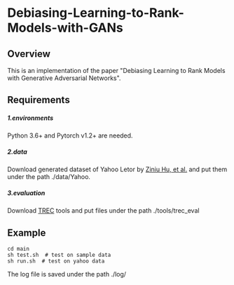 # Debiasing-Learning-to-Rank-Models-with-GANs
## Overview
This is an implementation of the paper "Debiasing Learning to Rank Models with Generative Adversarial Networks".

## Requirements
##### 1.environments
Python 3.6+ and Pytorch v1.2+ are needed.
##### 2.data
Download generated dataset of Yahoo Letor by [Ziniu Hu, et al.](https://github.com/acbull/Unbiased_LambdaMart) and put them under the path ./data/Yahoo.
##### 3.evaluation
Download [TREC](https://trec.nist.gov/trec_eval/) tools and put files under the path ./tools/trec_eval
## Example
```
cd main
sh test.sh  # test on sample data
sh run.sh  # test on yahoo data
```
The log file is saved under the path ./log/